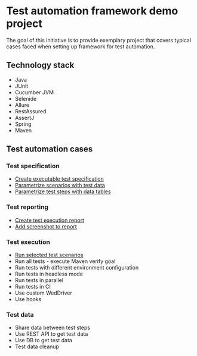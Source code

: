 # Test automation framework demo project

The goal of this initiative is to provide exemplary project that covers typical cases faced when setting up framework for test automation.

## Technology stack

* Java
* JUnit
* Cucumber JVM
* Selenide
* Allure
* RestAssured
* AssertJ
* Spring
* Maven

## Test automation cases

### Test specification

* [Create executable test specification](/src/test/java/net/testwork/demos/cucumber/wikipedia/OpenWikipediaTest.java)
* [Parametrize scenarios with test data](/src/test/resources/features/wikipedia/SearchWikipedia.feature)
* [Parametrize test steps with data tables](/src/test/resources/features/wikipedia/DisplayCharacterInformation.feature)

### Test reporting
* [Create test execution report](/src/test/java/net/testwork/demos/cucumber/wikipedia/SearchWikipediaTest.java)
* [Add screenshot to report](/src/main/java/net/testwork/demos/cucumber/config/AllureReport.java)

### Test execution
* [Run selected test scenarios](/src/test/java/net/testwork/demos/cucumber/wikipedia/SmokeTest.java)
* Run all tests - execute Maven verify goal
* Run tests with different environment configuration
* Run tests in headless mode
* Run tests in parallel
* Run tests in CI
* Use custom WedDriver
* Use hooks

### Test data
* Share data between test steps
* Use REST API to get test data
* Use DB to get test data
* Test data cleanup
